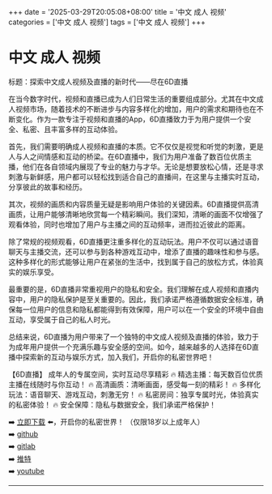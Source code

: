 +++
date = '2025-03-29T20:05:08+08:00'
title = '中文 成人 视频'
categories = ['中文 成人 视频']
tags = ['中文 成人 视频']
+++

# 中文 成人 视频

标题：探索中文成人视频及直播的新时代——尽在6D直播

在当今数字时代，视频和直播已成为人们日常生活的重要组成部分。尤其在中文成人视频市场，随着技术的不断进步与内容多样化的增加，用户的需求和期待也在不断变化。作为一款专注于视频和直播的App，6D直播致力于为用户提供一个安全、私密、且丰富多样的互动体验。

首先，我们需要明确成人视频和直播的本质。它不仅仅是视觉和听觉的刺激，更是人与人之间情感和互动的桥梁。在6D直播中，我们为用户准备了数百位优质主播，他们在各自领域内展现了专业的魅力与才华。无论是想要放松心情，还是寻求刺激与新鲜感，用户都可以轻松找到适合自己的直播间，在这里与主播实时互动，分享彼此的故事和经历。

其次，视频的画质和内容质量无疑是影响用户体验的关键因素。6D直播提供高清画质，让用户能够清晰地欣赏每一个精彩瞬间。我们深知，清晰的画面不仅增强了观看体验，同时也增加了用户与主播之间的互动频率，进而拉近彼此的距离。

除了常规的视频观看，6D直播更注重多样化的互动玩法。用户不仅可以通过语音聊天与主播交流，还可以参与到各种游戏互动中，增添了直播的趣味性和参与感。这种多样化的形式能够让用户在紧张的生活中，找到属于自己的放松方式，体验真实的娱乐享受。

最重要的是，6D直播非常重视用户的隐私和安全。我们理解在成人视频和直播内容中，用户的隐私保护是至关重要的。因此，我们承诺严格遵循数据安全标准，确保每一位用户的信息和隐私都能得到有效保障，用户可以在一个安全的环境中自由互动，享受属于自己的私人时光。

总结来说，6D直播为用户带来了一个独特的中文成人视频及直播的体验，致力于为成年用户提供一个充满乐趣与安全感的空间。如今，越来越多的人选择在6D直播中探索新的互动与娱乐方式，加入我们，开启你的私密世界吧！

【6D直播】
成年人的专属空间，实时互动尽享精彩
🔥 精选主播：每天数百位优质主播在线随时与你互动！
🔥 高清画质：清晰画面，感受每一刻的精彩！
🔥 多样化玩法：语音聊天、游戏互动，刺激无穷！
🔥 私密房间：独享专属时光，体验真实的私密体验！
🔥 安全保障：隐私与数据安全，我们承诺严格保护！

➡️ [立即下载](https://down123.s3.ap-east-1.amazonaws.com/down/down.html?channelCode=blog) ⬅️，开启你的私密世界！ （仅限18岁以上成年人）  
➡️ [github](https://aldult-live.github.io/)  
➡️ [gitlab](https://seo-09598d.gitlab.io/)  
➡️ [推特](https://x.com/wegame33)  
➡️ [youtube](https://www.youtube.com/@6Dlive)  

---

